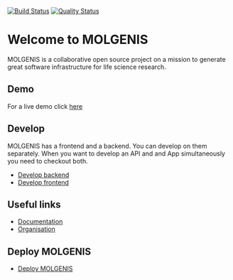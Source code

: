 [![Build Status](https://travis-ci.org/molgenis/molgenis.svg?branch=master)](https://travis-ci.org/molgenis/molgenis)
[![Quality Status](https://sonarcloud.io/api/project_badges/measure?project=org.molgenis%3Amolgenis&metric=alert_status)](https://sonarcloud.io/dashboard?id=org.molgenis%3Amolgenis)
# Welcome to MOLGENIS
MOLGENIS is a collaborative open source project on a mission to generate great software infrastructure for life science research. 

## Demo
For a live demo click [here](https://molgenis.org/demo)

## Develop
MOLGENIS has a frontend and a backend. You can develop on them separately. When you want to develop an API and and App simultaneously you need to checkout both.

- [Develop backend](https://molgenis.gitbook.io/molgenis/guide-using-an-ide-for-backend.html)
- [Develop frontend](https://github.com/molgenis/molgenis-frontend/blob/master/README.md)

## Useful links
- [Documentation](https://molgenis.gitbook.io/molgenis/)
- [Organisation](https://molgenis.org) 

## Deploy MOLGENIS
- [Deploy MOLGENIS](https://molgenis.gitbook.io/molgenis/guide-deploy-molgenis)
